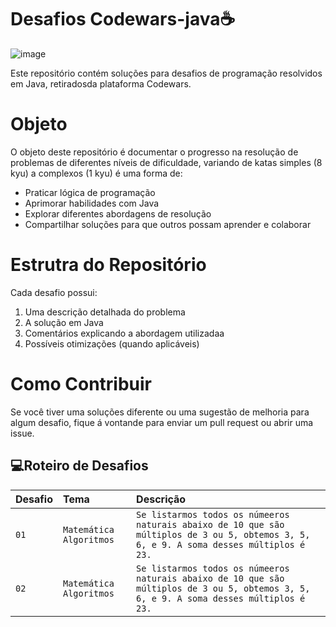 # Desafios Codewars-java☕

![image](https://github.com/user-attachments/assets/d2d2d73a-dc9a-4a4e-8121-e87e94bbf85d)




Este repositório contém soluções para desafios de programação resolvidos em Java, retiradosda plataforma Codewars.

# Objeto
O objeto deste repositório é documentar o progresso na resolução de problemas de diferentes níveis de dificuldade, variando de katas simples (8 kyu) a complexos (1 kyu) é uma forma de:

- Praticar lógica de programação
- Aprimorar habilidades com Java
- Explorar diferentes abordagens de resolução
- Compartilhar soluções para que outros possam aprender e colaborar

# Estrutra do Repositório
Cada desafio possui:

1. Uma descrição detalhada do problema
2. A solução em Java
3. Comentários explicando a abordagem utilizadaa
4. Possíveis otimizações (quando aplicáveis)

# Como Contribuir
Se você tiver uma soluções diferente ou uma sugestão de melhoria para algum desafio, fique á vontande para enviar um pull request ou abrir uma issue.



## 💻Roteiro de Desafios
| Desafio  | Tema       | Descrição |
| :---------------- | :--------- | :--------- |
| `01` | `Matemática Algoritmos` | `Se listarmos todos os númeeros naturais abaixo de 10 que são múltiplos de 3 ou 5, obtemos 3, 5, 6, e 9. A soma desses múltiplos é 23.` |
| `02` | `Matemática Algoritmos` | `Se listarmos todos os númeeros naturais abaixo de 10 que são múltiplos de 3 ou 5, obtemos 3, 5, 6, e 9. A soma desses múltiplos é 23.` |
